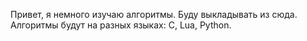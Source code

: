 Привет, я немного изучаю алгоритмы. Буду выкладывать из сюда. Алгоритмы будут на разных языках: C, Lua, Python.